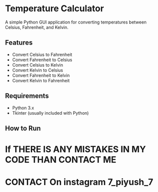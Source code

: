 # Temperature Calculator

A simple Python GUI application for converting temperatures between Celsius, Fahrenheit, and Kelvin.

## Features

- Convert Celsius to Fahrenheit
- Convert Fahrenheit to Celsius
- Convert Celsius to Kelvin
- Convert Kelvin to Celsius
- Convert Fahrenheit to Kelvin
- Convert Kelvin to Fahrenheit

## Requirements

- Python 3.x
- Tkinter (usually included with Python)

## How to Run
# If THERE IS ANY MISTAKES IN MY CODE THAN CONTACT ME
# CONTACT On instagram __7_piyush_7__
